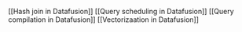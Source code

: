 
[[Hash join in Datafusion]]
[[Query scheduling in Datafusion]]
[[Query compilation in Datafusion]]
[[Vectorizaation in Datafusion]]